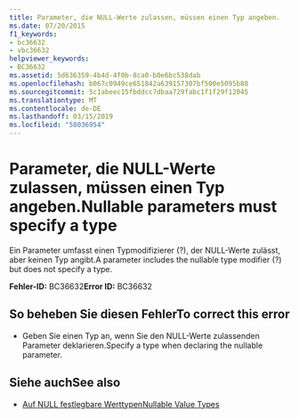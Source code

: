 ```yaml
---
title: Parameter, die NULL-Werte zulassen, müssen einen Typ angeben.
ms.date: 07/20/2015
f1_keywords:
- bc36632
- vbc36632
helpviewer_keywords:
- BC36632
ms.assetid: 5d636359-4b4d-4f0b-8ca0-b0e6bc538dab
ms.openlocfilehash: b067c0949ce651842a639157307bf500e5095b88
ms.sourcegitcommit: 5c1abeec15fbddcc7dbaa729fabc1f1f29f12045
ms.translationtype: MT
ms.contentlocale: de-DE
ms.lasthandoff: 03/15/2019
ms.locfileid: "58036954"
---
```

# <a name="nullable-parameters-must-specify-a-type"></a><span data-ttu-id="10e81-102">Parameter, die NULL-Werte zulassen, müssen einen Typ angeben.</span><span class="sxs-lookup"><span data-stu-id="10e81-102">Nullable parameters must specify a type</span></span>
<span data-ttu-id="10e81-103">Ein Parameter umfasst einen Typmodifizierer (?), der NULL-Werte zulässt, aber keinen Typ angibt.</span><span class="sxs-lookup"><span data-stu-id="10e81-103">A parameter includes the nullable type modifier (?) but does not specify a type.</span></span>  
  
 <span data-ttu-id="10e81-104">**Fehler-ID:** BC36632</span><span class="sxs-lookup"><span data-stu-id="10e81-104">**Error ID:** BC36632</span></span>  
  
## <a name="to-correct-this-error"></a><span data-ttu-id="10e81-105">So beheben Sie diesen Fehler</span><span class="sxs-lookup"><span data-stu-id="10e81-105">To correct this error</span></span>  
  
-   <span data-ttu-id="10e81-106">Geben Sie einen Typ an, wenn Sie den NULL-Werte zulassenden Parameter deklarieren.</span><span class="sxs-lookup"><span data-stu-id="10e81-106">Specify a type when declaring the nullable parameter.</span></span>  
  
## <a name="see-also"></a><span data-ttu-id="10e81-107">Siehe auch</span><span class="sxs-lookup"><span data-stu-id="10e81-107">See also</span></span>

- [<span data-ttu-id="10e81-108">Auf NULL festlegbare Werttypen</span><span class="sxs-lookup"><span data-stu-id="10e81-108">Nullable Value Types</span></span>](../../visual-basic/programming-guide/language-features/data-types/nullable-value-types.md)
